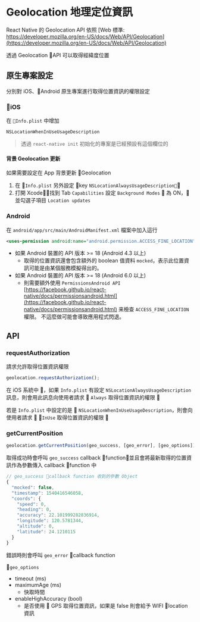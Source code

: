 # Geolocation 地理定位資訊

React Native 的 Geolocation API 依照 [Web 標準: https://developer.mozilla.org/en-US/docs/Web/API/Geolocation](https://developer.mozilla.org/en-US/docs/Web/API/Geolocation)

透過 Geolocation API 可以取得經緯度位置

## 原生專案設定

分別對 iOS、Android 原生專案進行取得位置資訊的權限設定

### iOS

在 `Info.plist` 中增加

```plist
NSLocationWhenInUseUsageDescription
```

> 透過 `react-native init` 初始化的專案是已經預設有這個欄位的

#### 背景 Geolocation 更新

如果需要設定在 App 背景更新 Geolocation

1. 在 `Info.plist` 另外設定 key `NSLocationAlwaysUsageDescription`
2. 打開 Xcode，找到 Tab `Capabilities` 設定 `Background Modes`  為 ON， 並勾選子項目 `Location updates`

### Android

在 `android/app/src/main/AndroidManifest.xml` 檔案中加入這行

```xml
<uses-permission android:name="android.permission.ACCESS_FINE_LOCATION" />
```

- 如果 Android 裝置的 API 版本 >= 18 (Android 4.3 以上)
  - 取得的位置資訊還會包含額外的 boolean 值資料 `mocked`，表示此位置資訊可能是由某個服務模擬得出的。
- 如果 Android 裝置的 API 版本 >= 18 (Android 6.0 以上)
  - 則需要額外使用 `PermissionsAndroid API` [https://facebook.github.io/react-native/docs/permissionsandroid.html](https://facebook.github.io/react-native/docs/permissionsandroid.html) 来檢查 `ACCESS_FINE_LOCATION` 權限。 不這麼做可能會導致應用程式閃退。

## API

### requestAuthorization

請求允許取得位置資訊權限

```js
geolocation.requestAuthorization();
```

在 iOS 系統中 ，如果 `Info.plist` 有設定 `NSLocationAlwaysUsageDescription` 訊息，則會用此訊息向使用者請求  `Always` 取得位置資訊的權限 

若是 `Info.plist` 中設定的是  `NSLocationWhenInUseUsageDescription`，則會向使用者請求  `InUse` 取得位置資訊的權限 

### getCurrentPosition

```js
geolocation.getCurrentPosition(geo_success, [geo_error], [geo_options]);
```

取得成功時會呼叫 `geo_success` callback function，並且會將最新取得的位置資訊作為參數傳入 callback function 中

```js
// geo_success callback function 收到的參數 Object
{
  "mocked": false,
  "timestamp": 1540416546058,
  "coords": {
    "speed": 0,
    "heading": 0,
    "accuracy": 22.101999282836914,
    "longitude": 120.5781344,
    "altitude": 0,
    "latitude": 24.1210115
  }
}
```

錯誤時則會呼叫 `geo_error` callback function

`geo_options`

- timeout (ms)
- maximumAge (ms)
  - 快取時間
- enableHighAccuracy (bool)
  - 是否使用  GPS 取得位置資訊，如果是 false 則會給予 WIFI location 資訊
